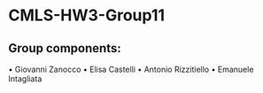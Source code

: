 # CMLS-HW3-Group11

## Group components:
•	Giovanni Zanocco
•	Elisa Castelli
•	Antonio Rizzitiello
•	Emanuele Intagliata

